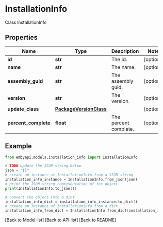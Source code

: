 # InstallationInfo

Class InstallationInfo  

## Properties

Name | Type | Description | Notes
------------ | ------------- | ------------- | -------------
**id** | **str** | The id. | [optional] 
**name** | **str** | The name. | [optional] 
**assembly_guid** | **str** | The assembly guid. | [optional] 
**version** | **str** | The version. | [optional] 
**update_class** | [**PackageVersionClass**](PackageVersionClass.md) |  | [optional] 
**percent_complete** | **float** | The percent complete. | [optional] 

## Example

```python
from embyapi.models.installation_info import InstallationInfo

# TODO update the JSON string below
json = "{}"
# create an instance of InstallationInfo from a JSON string
installation_info_instance = InstallationInfo.from_json(json)
# print the JSON string representation of the object
print(InstallationInfo.to_json())

# convert the object into a dict
installation_info_dict = installation_info_instance.to_dict()
# create an instance of InstallationInfo from a dict
installation_info_from_dict = InstallationInfo.from_dict(installation_info_dict)
```
[[Back to Model list]](../README.md#documentation-for-models) [[Back to API list]](../README.md#documentation-for-api-endpoints) [[Back to README]](../README.md)


